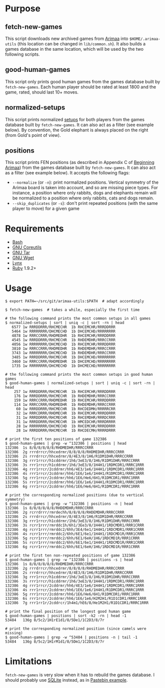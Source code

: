 # Purpose

## fetch-new-games

This script downloads new archived games from
[Arimaa](http://arimaa.com/arimaa/) into `$HOME/.arimaa-utils` (this location
can be changed in `lib/common.sh`). It also builds a games database in the same
location, which will be used by the two following scripts.

## good-human-games

This script only prints good human games from the games database built by
`fetch-new-games`. Each human player should be rated at least 1800 and the
game, rated, should last 10+ moves.

## normalized-setups

This script prints normalized
[setups](http://en.wikibooks.org/wiki/Arimaa/Initial_Piece_Placement) for both
players from the games database built by `fetch-new-games`. It can also act as
a filter (see example below). By convention, the Gold elephant is always placed
on the right (from Gold's point of view).

## positions

This script prints FEN positions (as described in Appendix C of [Beginning
Arimaa](http://arimaa.com/arimaa/store/beginningArimaaSC.html)) from the games
database built by `fetch-new-games`. It can also act as a filter (see example
below). It accepts the following flags:
* `--normalize` (or `-n`): print normalized positions. Vertical symmetry of the
  Arimaa board is taken into account, and so are missing piece types. For
  instance, a position where only rabbits, dogs and elephants remain will be
  normalized to a position where only rabbits, cats and dogs remain.
* `--skip_duplicates` (or `-s`): don't print repeated positions (with the same
  player to move) for a given game


# Requirements

* [Bash](http://www.gnu.org/software/bash/)
* [GNU Coreutils](http://www.gnu.org/software/coreutils/)
* [GNU Tar](http://www.gnu.org/software/tar/)
* [GNU Wget](http://www.gnu.org/software/wget/)
* [Lynx](http://lynx.isc.org/)
* [Ruby](http://www.ruby-lang.org/en/) 1.9.2+


# Usage

    $ export PATH=~/src/git/arimaa-utils:$PATH  # adapt accordingly

    $ fetch-new-games  # takes a while, especially the first time

    # the following command prints the most common setups in all games
    $ normalized-setups | sort | uniq -c | sort -rn | head
       6577 1w RRRDDRRR/RHCMECHR  1b RHCEMCHR/RRRDDRRR
       5464 1w RRRRRRRR/DHCMECHD  1b DHCEMCHD/RRRRRRRR
       4878 1w RRRCCRRR/RHDMEDHR  1b RHCEMCHR/RRRDDRRR
       4545 1w RRRDDRRR/RHCMECHR  1b RHDEMDHR/RRRCCRRR
       4056 1w RRRRRRRR/DHCMECHD  1b RHCEMCHR/RRRDDRRR
       3810 1w RRRCCRRR/RHDMEDHR  1b RHDEMDHR/RRRCCRRR
       3743 1w RRRRRRRR/DHCMECHD  1b RHDEMDHR/RRRCCRRR
       3485 1w RRRDDRRR/RHCMECHR  1b DHCEMCHD/RRRRRRRR
       3460 1w RRRCCRRR/RHDMEDHR  1b DHCEMCHD/RRRRRRRR
       1735 1w RRRRRRRR/DHCMECHD  1b DHCMECHD/RRRRRRRR

    # the following command prints the most common setups in good human games
    $ good-human-games | normalized-setups | sort | uniq -c | sort -rn | head
        257 1w RRRDDRRR/RHCMECHR  1b RHCEMCHR/RRRDDRRR
        176 1w RRRDDRRR/RHCMECHR  1b RHDEMDHR/RRRCCRRR
        159 1w RRRCCRRR/RHDMEDHR  1b RHCEMCHR/RRRDDRRR
        114 1w RRRCCRRR/RHDMEDHR  1b RHDEMDHR/RRRCCRRR
         60 1w RRRDDRRR/RHCMECHR  1b RHCDEDMH/RRRRRCRR
         32 1w RRRCDRRR/RHDMECHR  1b RHCEMCHR/RRRDDRRR
         31 1w RRRDDRRR/RHCMECHR  1b RHCEMDHR/RRRDCRRR
         31 1w RRRDDRRR/RHCMECHR  1b HMCEDCHR/RRRDRRRR
         28 1w RRRRRRRR/DHCMECHD  1b RHCEMCHR/RRRDDRRR
         28 1w RRRDDRRR/RHCMECHR  1b RHCDECMH/RRRRDRRR

    # print the first ten positions of game 132386
    $ good-human-games | grep -w ^132386 | positions | head
    132386  1s 8/8/8/8/8/8/RHDMEDHR/RRRCCRRR
    132386  2g rrrdrrcr/hhcedrmr/8/8/8/8/RHDMEDHR/RRRCCRRR
    132386  2s rrrdrrcr/hhcedrmr/8/4E3/8/1H6/R1DM1DHR/RRRCCRRR
    132386  3g rrr1rrcr/h1cddrmr/1h6/3eE3/8/1H6/R1DM1DHR/RRRCCRRR
    132386  3s rrr1rrcr/h1cddrmr/1h6/3eE3/8/1H4H1/1RDMCDR1/RRRC1RRR
    132386  4g rrr1rrcr/2cddrmr/hh6/4E3/1e6/1H4H1/1RDMCDR1/RRRC1RRR
    132386  4s rrr1rrcr/2cddrmr/hh6/1E6/1e6/1H4H1/R1DMCDR1/RRRC1RRR
    132386  5g rrr1rrcr/2cddrmr/hh6/1E6/He6/6H1/R1DMCDR1/RRRC1RRR
    132386  5s rrr1rrcr/2cddrmr/hh6/1E6/1e6/1H4H1/R1DMCDR1/RRRC1RRR
    132386  6g rrr1rrcr/2cddrmr/hh6/1E6/He6/6H1/R1DMCDR1/RRRC1RRR

    # print the corresponding normalized positions (due to vertical symmetry)
    $ good-human-games | grep -w ^132386 | positions -n | head
    132386  1s 8/8/8/8/8/8/RHDEMDHR/RRRCCRRR
    132386  2g rcrrdrrr/rmrdechh/8/8/8/8/RHDEMDHR/RRRCCRRR
    132386  2s rrrdrrcr/hhcedrmr/8/4E3/8/1H6/R1DM1DHR/RRRCCRRR
    132386  3g rrr1rrcr/h1cddrmr/1h6/3eE3/8/1H6/R1DM1DHR/RRRCCRRR
    132386  3s rcrr1rrr/rmrddc1h/6h1/3Ee3/8/1H4H1/1RDCMDR1/RRR1CRRR
    132386  4g rcrr1rrr/rmrddc2/6hh/3E4/6e1/1H4H1/1RDCMDR1/RRR1CRRR
    132386  4s rcrr1rrr/rmrddc2/6hh/6E1/6e1/1H4H1/1RDCMD1R/RRR1CRRR
    132386  5g rcrr1rrr/rmrddc2/6hh/6E1/6eH/1H6/1RDCMD1R/RRR1CRRR
    132386  5s rcrr1rrr/rmrddc2/6hh/6E1/6e1/1H4H1/1RDCMD1R/RRR1CRRR
    132386  6g rcrr1rrr/rmrddc2/6hh/6E1/6eH/1H6/1RDCMD1R/RRR1CRRR

    # print the first ten non-repeated positions of game 132386
    $ good-human-games | grep -w ^132386 | positions -s | head
    132386  1s 8/8/8/8/8/8/RHDMEDHR/RRRCCRRR
    132386  2g rrrdrrcr/hhcedrmr/8/8/8/8/RHDMEDHR/RRRCCRRR
    132386  2s rrrdrrcr/hhcedrmr/8/4E3/8/1H6/R1DM1DHR/RRRCCRRR
    132386  3g rrr1rrcr/h1cddrmr/1h6/3eE3/8/1H6/R1DM1DHR/RRRCCRRR
    132386  3s rrr1rrcr/h1cddrmr/1h6/3eE3/8/1H4H1/1RDMCDR1/RRRC1RRR
    132386  4g rrr1rrcr/2cddrmr/hh6/4E3/1e6/1H4H1/1RDMCDR1/RRRC1RRR
    132386  4s rrr1rrcr/2cddrmr/hh6/1E6/1e6/1H4H1/R1DMCDR1/RRRC1RRR
    132386  5g rrr1rrcr/2cddrmr/hh6/1E6/He6/6H1/R1DMCDR1/RRRC1RRR
    132386  6s rrr1rrcr/2cddrmr/hh6/1E6/1e6/H2M2H1/R1D1CDR1/RRRC1RRR
    132386  7g rrr1rr1r/2cddrcr/1h4m1/hE6/8/He1M2H1/R1D1CDR1/RRRC1RRR

    # print the final position of the longest good human game
    $ good-human-games | positions | sort -k2 -rn | head -1
    53484   136g 8/5c2/1H1rE1d1/8/5De1/1C2D3/8/7r

    # print the corresponding normalized position (since camels were missing)
    $ good-human-games | grep -w ^53484 | positions -n | tail -1
    53484   136g 8/5c2/1H1rM1d1/8/5Dm1/1C2D3/8/7r


# Limitations

`fetch-new-games` is very slow when it has to rebuild the games database. I
should probably use [SQLite](http://www.sqlite.org/) instead, as in
[Pastebin example](http://pastebin.com/BaXKz6m9).
